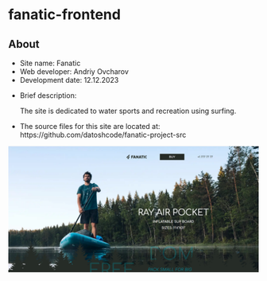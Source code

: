 # fanatic-frontend
<h2>About</h2>
<ul>
  <li>Site name: Fanatic</li>
  <li>Web developer: Andriy Ovcharov</li>
  <li>Development date: 12.12.2023</li>
  <li>
    <p>Brief description:</p>
    <p>The site is dedicated to water sports and recreation using surfing.</p>
  </li>
  <li>The source files for this site are located at: https://github.com/datoshcode/fanatic-project-src</li>
</ul>

<img src="Screenshot.png" alt="screensot">

